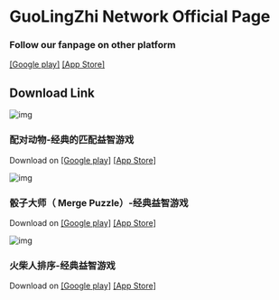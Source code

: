 # GuoLingZhi Network Official Page

### Follow our fanpage on other platform
[[Google play]](https://play.google.com/store/apps/dev?id=5233851887688172838) [[App Store]](https://apps.apple.com/us/developer/id1570422966)

## Download Link
![img](https://gkismet.github.io/img/48_s.png)	
### 配对动物-经典的匹配益智游戏
Download on [[Google play]](https://play.google.com/store/apps/details?id=com.block.match3d.puzzlegame) [[App Store]](https://apps.apple.com/app/id1610846682)

![img](https://gkismet.github.io/img/16_s.png)	
### 骰子大师（ Merge Puzzle）-经典益智游戏
Download on [[Google play]](https://play.google.com/store/apps/details?id=com.dicedom.dicemerge.puzzlegame) [[App Store]](https://apps.apple.com/app/id1592798941)


![img](https://gkismet.github.io/img/9_s.png)	
### 火柴人排序-经典益智游戏
Download on [[Google play]](https://play.google.com/store/apps/details?id=color.sort.stickman.puzzlegame) [[App Store]](https://apps.apple.com/app/id1626688873)
